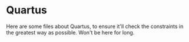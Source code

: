 # Quartus

Here are some files about Quartus, to ensure it'll check the constraints in the greatest way as possible.
Won't be here for long.

